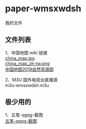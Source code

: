 # paper-wmsxwdsh
我的文件


## 文件列表

1、中国地图 wiki 链接 <br>
[china_map.jpg](https://zh.wikipedia.org/wiki/File:Stdmapchina4.gif) <br>
[china_map_zh-tw.png](https://zh.wikipedia.org/zh-cn/File:Map_of_PRC_with_province_names_zh-tw.svg) <br>
[中国地图2019自然资源部](https://github.com/wmsxwdsh/paper-wmsxwdsh/blob/main/mapChina/native_china_map.jpg) <br>

2、M3U 国外电视台直播源 <br>
m3u-wmsxwdsh.m3u <br>

## 极少用的
1、五笔-qgqg-截图 <br>
[五笔-qgqg-截图](https://github.com/wmsxwdsh/paper-wmsxwdsh/blob/main/PictureBed/%E4%BA%94%E7%AC%94-qgqg-%E6%88%AA%E5%9B%BE.png) <br>

<br/>
